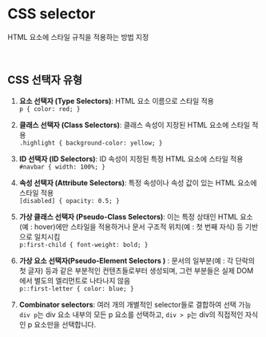 # CSS selector

HTML 요소에 스타일 규칙을 적용하는 방법 지정

<br/>

## CSS 선택자 유형

1. **요소 선택자 (Type Selectors)**: HTML 요소 이름으로 스타일 적용 <br/> `p { color: red; }`

2. **클래스 선택자 (Class Selectors)**: 클래스 속성이 지정된 HTML 요소에 스타일 적용 <br/> `.highlight { background-color: yellow; }`

3. **ID 선택자 (ID Selectors)**: ID 속성이 지정된 특정 HTML 요소에 스타일 적용 <br/> `#navbar { width: 100%; }`

4. **속성 선택자 (Attribute Selectors)**: 특정 속성이나 속성 값이 있는 HTML 요소에 스타일 적용 <br/> `[disabled] { opacity: 0.5; }`

5. **가상 클래스 선택자 (Pseudo-Class Selectors)**: 이는 특정 상태인 HTML 요소(예 : hover)에만 스타일을 적용하거나 문서 구조적 위치(예 : 첫 번째 자식) 등 기반으로 일치시킴 <br/> `p:first-child { font-weight: bold; }`

6. **가상 요소 선택자(Pseudo-Element Selectors )** : 문서의 일부분(예 : 각 단락의 첫 글자) 등과 같은 부분적인 컨텐츠들로부터 생성되며, 그런 부분들은 실제 DOM에서 별도의 엘리먼트로 나타나지 않음 <br/> `p::first-letter { color: blue; }`

7. **Combinator selectors**: 여러 개의 개별적인 selector들로 결합하여 선택 가능 <br/> `div p`는 div 요소 내부의 모든 p 요소를 선택하고, `div > p`는 div의 직접적인 자식인 p 요소만을 선택합니다.
